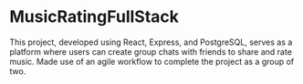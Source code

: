 # MusicRatingFullStack
This project, developed using React, Express, and PostgreSQL, serves as a platform where users can create group chats with friends to share and rate music. Made use of an agile workflow to complete the project as a group of two.
